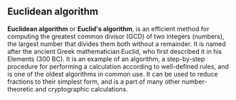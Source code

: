 ## Euclidean algorithm

**Euclidean algorithm** or **Euclid's algorithm**, is an efficient method for
computing the greatest common divisor (GCD) of two integers (numbers),
the largest number that divides them both without a remainder.
It is named after the ancient Greek mathematician Euclid, who first described it
in his Elements (300 BC). It is an example of an algorithm, a step-by-step
procedure for performing a calculation according to well-defined rules,
and is one of the oldest algorithms in common use. It can be used to reduce
fractions to their simplest form, and is a part of many other number-theoretic
and cryptographic calculations.
